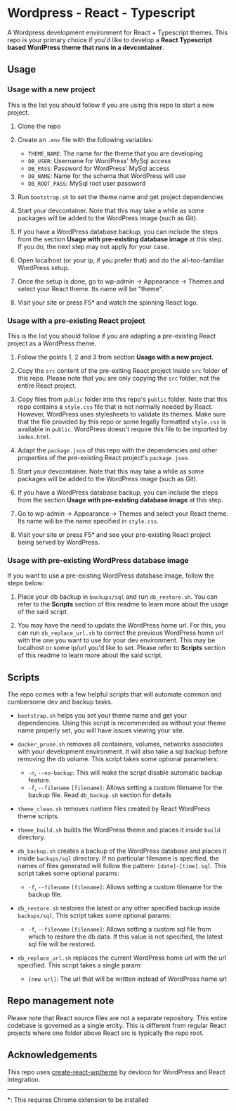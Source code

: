 # Wordpress - React - Typescript

A Wordpress development environment for React + Typescript themes. This repo is
your primary choice if you'd like to develop a **React Typescript based
WordPress theme that runs in a devcontainer**.

## Usage

### Usage with a new project

This is the list you should follow if you are using this repo to start a new
project.

1. Clone the repo

1. Create an `.env` file with the following variables:

   - `THEME_NAME`: The name for the theme that you are developing
   - `DB_USER`: Username for WordPress' MySql access
   - `DB_PASS`: Password for WordPress' MySql access
   - `DB_NAME`: Name for the schema that WordPress will use
   - `DB_ROOT_PASS`: MySql root user password

1. Run `bootstrap.sh` to set the theme name and get project dependencies

1. Start your devcontainer. Note that this may take a while as some packages
   will be added to the WordPress image (such as Git).

1. If you have a WordPress database backup, you can include the steps from the
   section **Usage with pre-existing database image** at this step. If you do,
   the next step may not apply for your case.

1. Open localhost (or your ip, if you prefer that) and do the all-too-familiar
   WordPress setup.

1. Once the setup is done, go to wp-admin -> Appearance -> Themes and select
   your React theme. Its name will be "theme".

1. Visit your site or press F5\* and watch the spinning React logo.

### Usage with a pre-existing React project

This is the list you should follow if you are adapting a pre-existing React
project as a WordPress theme.

1. Follow the points 1, 2 and 3 from section **Usage with a new project**.

1. Copy the `src` content of the pre-exiting React project inside `src` folder
   of this repo. Please note that you are only copying the `src` folder, not the
   entire React project.

1. Copy files from `public` folder into this repo's `public` folder. Note that
   this repo contains a `style.css` file that is not normally needed by React.
   However, WordPress uses stylesheets to validate its themes. Make sure that
   the file provided by this repo or some legally formatted `style.css` is
   available in `public`. WordPress doesn't require this file to be imported by
   `index.html`.

1. Adapt the `package.json` of this repo with the dependencies and other
   properties of the pre-existing React project's `package.json`.

1. Start your devcontainer. Note that this may take a while as some packages
   will be added to the WordPress image (such as Git).

1. If you have a WordPress database backup, you can include the steps from the
   section **Usage with pre-existing database image** at this step.

1. Go to wp-admin -> Appearance -> Themes and select your React theme. Its name
   will be the name specified in `style.css`.

1. Visit your site or press F5\* and see your pre-existing React project being
   served by WordPress.

### Usage with pre-existing WordPress database image

If you want to use a pre-existing WordPress database image, follow the steps
below:

1. Place your db backup in `backups/sql` and run `db_restore.sh`. You can refer
   to the **Scripts** section of this readme to learn more about the usage of
   the said script.

1. You may have the need to update the WordPress home url. For this, you can run
   `db_replace_url.sh` to correct the previous WordPress home url with the one
   you want to use for your dev environment. This may be localhost or some
   ip/url you'd like to set. Please refer to **Scripts** section of this readme
   to learn more about the said script.

## Scripts

The repo comes with a few helpful scripts that will automate common and
cumbersome dev and backup tasks.

- `bootstrap.sh` helps you set your theme name and get your dependencies. Using
  this script is recommended as without your theme name properly set, you will
  have issues viewing your site.

- `docker_prune.sh` removes all containers, volumes, networks associates with
  your development environment. It will also take a sql backup before removing
  the db volume. This script takes some optional parameters:

  - `-n`, `--no-backup`: This will make the script disable automatic backup
    feature.
  - `-f`, `--filename` `[filename]`: Allows setting a custom filename for the
    backup file. Read `db_backup.sh` section for details

- `theme_clean.sh` removes runtime files created by React WordPress theme
  scripts.

- `theme_build.sh` builds the WordPress theme and places it inside `build`
  directory.

- `db_backup.sh` creates a backup of the WordPress database and places it inside
  `backups/sql` directory. If no particular filename is specified, the names of
  files generated will follow the pattern: `[date]-[time].sql`. This script
  takes some optional params:

  - `-f`, `--filename` `[filename]`: Allows setting a custom filename for the
    backup file.

- `db_restore.sh` restores the latest or any other specified backup inside
  `backups/sql`. This script takes some optional params:

  - `-f`, `--filename` `[filename]`: Allows setting a custom sql file from which
    to restore the db data. If this value is not specified, the latest sql file
    will be restored.

- `db_replace_url.sh` replaces the current WordPress home url with the url
  specified. This script takes a single param:
  - `[new url]`: The url that will be written instead of WordPress home url

## Repo management note

Please note that React source files are not a separate repository. This entire
codebase is governed as a single entity. This is different from regular React
projects where one folder above React src is typically the repo root.

## Acknowledgements

This repo uses
[create-react-wptheme](https://github.com/devloco/create-react-wptheme) by
devloco for WordPress and React integration.

---

\*: This requires Chrome extension to be installed
